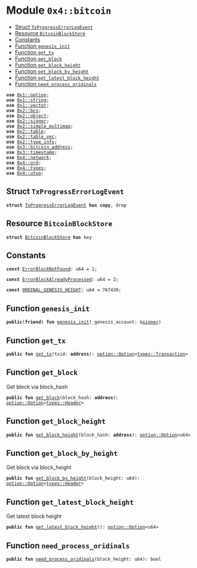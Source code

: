 
<a name="0x4_bitcoin"></a>

# Module `0x4::bitcoin`



-  [Struct `TxProgressErrorLogEvent`](#0x4_bitcoin_TxProgressErrorLogEvent)
-  [Resource `BitcoinBlockStore`](#0x4_bitcoin_BitcoinBlockStore)
-  [Constants](#@Constants_0)
-  [Function `genesis_init`](#0x4_bitcoin_genesis_init)
-  [Function `get_tx`](#0x4_bitcoin_get_tx)
-  [Function `get_block`](#0x4_bitcoin_get_block)
-  [Function `get_block_height`](#0x4_bitcoin_get_block_height)
-  [Function `get_block_by_height`](#0x4_bitcoin_get_block_by_height)
-  [Function `get_latest_block_height`](#0x4_bitcoin_get_latest_block_height)
-  [Function `need_process_oridinals`](#0x4_bitcoin_need_process_oridinals)


<pre><code><b>use</b> <a href="">0x1::option</a>;
<b>use</b> <a href="">0x1::string</a>;
<b>use</b> <a href="">0x1::vector</a>;
<b>use</b> <a href="">0x2::bcs</a>;
<b>use</b> <a href="">0x2::object</a>;
<b>use</b> <a href="">0x2::signer</a>;
<b>use</b> <a href="">0x2::simple_multimap</a>;
<b>use</b> <a href="">0x2::table</a>;
<b>use</b> <a href="">0x2::table_vec</a>;
<b>use</b> <a href="">0x2::type_info</a>;
<b>use</b> <a href="">0x3::bitcoin_address</a>;
<b>use</b> <a href="">0x3::timestamp</a>;
<b>use</b> <a href="network.md#0x4_network">0x4::network</a>;
<b>use</b> <a href="ord.md#0x4_ord">0x4::ord</a>;
<b>use</b> <a href="types.md#0x4_types">0x4::types</a>;
<b>use</b> <a href="utxo.md#0x4_utxo">0x4::utxo</a>;
</code></pre>



<a name="0x4_bitcoin_TxProgressErrorLogEvent"></a>

## Struct `TxProgressErrorLogEvent`



<pre><code><b>struct</b> <a href="light_client.md#0x4_bitcoin_TxProgressErrorLogEvent">TxProgressErrorLogEvent</a> <b>has</b> <b>copy</b>, drop
</code></pre>



<a name="0x4_bitcoin_BitcoinBlockStore"></a>

## Resource `BitcoinBlockStore`



<pre><code><b>struct</b> <a href="light_client.md#0x4_bitcoin_BitcoinBlockStore">BitcoinBlockStore</a> <b>has</b> key
</code></pre>



<a name="@Constants_0"></a>

## Constants


<a name="0x4_bitcoin_ErrorBlockNotFound"></a>



<pre><code><b>const</b> <a href="light_client.md#0x4_bitcoin_ErrorBlockNotFound">ErrorBlockNotFound</a>: u64 = 1;
</code></pre>



<a name="0x4_bitcoin_ErrorBlockAlreadyProcessed"></a>



<pre><code><b>const</b> <a href="light_client.md#0x4_bitcoin_ErrorBlockAlreadyProcessed">ErrorBlockAlreadyProcessed</a>: u64 = 2;
</code></pre>



<a name="0x4_bitcoin_ORDINAL_GENESIS_HEIGHT"></a>



<pre><code><b>const</b> <a href="light_client.md#0x4_bitcoin_ORDINAL_GENESIS_HEIGHT">ORDINAL_GENESIS_HEIGHT</a>: u64 = 767430;
</code></pre>



<a name="0x4_bitcoin_genesis_init"></a>

## Function `genesis_init`



<pre><code><b>public</b>(<b>friend</b>) <b>fun</b> <a href="light_client.md#0x4_bitcoin_genesis_init">genesis_init</a>(_genesis_account: &<a href="">signer</a>)
</code></pre>



<a name="0x4_bitcoin_get_tx"></a>

## Function `get_tx`



<pre><code><b>public</b> <b>fun</b> <a href="light_client.md#0x4_bitcoin_get_tx">get_tx</a>(txid: <b>address</b>): <a href="_Option">option::Option</a>&lt;<a href="types.md#0x4_types_Transaction">types::Transaction</a>&gt;
</code></pre>



<a name="0x4_bitcoin_get_block"></a>

## Function `get_block`

Get block via block_hash


<pre><code><b>public</b> <b>fun</b> <a href="light_client.md#0x4_bitcoin_get_block">get_block</a>(block_hash: <b>address</b>): <a href="_Option">option::Option</a>&lt;<a href="types.md#0x4_types_Header">types::Header</a>&gt;
</code></pre>



<a name="0x4_bitcoin_get_block_height"></a>

## Function `get_block_height`



<pre><code><b>public</b> <b>fun</b> <a href="light_client.md#0x4_bitcoin_get_block_height">get_block_height</a>(block_hash: <b>address</b>): <a href="_Option">option::Option</a>&lt;u64&gt;
</code></pre>



<a name="0x4_bitcoin_get_block_by_height"></a>

## Function `get_block_by_height`

Get block via block_height


<pre><code><b>public</b> <b>fun</b> <a href="light_client.md#0x4_bitcoin_get_block_by_height">get_block_by_height</a>(block_height: u64): <a href="_Option">option::Option</a>&lt;<a href="types.md#0x4_types_Header">types::Header</a>&gt;
</code></pre>



<a name="0x4_bitcoin_get_latest_block_height"></a>

## Function `get_latest_block_height`

Get latest block height


<pre><code><b>public</b> <b>fun</b> <a href="light_client.md#0x4_bitcoin_get_latest_block_height">get_latest_block_height</a>(): <a href="_Option">option::Option</a>&lt;u64&gt;
</code></pre>



<a name="0x4_bitcoin_need_process_oridinals"></a>

## Function `need_process_oridinals`



<pre><code><b>public</b> <b>fun</b> <a href="light_client.md#0x4_bitcoin_need_process_oridinals">need_process_oridinals</a>(block_height: u64): bool
</code></pre>
